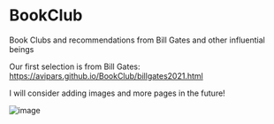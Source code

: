 # BookClub
Book Clubs and recommendations from Bill Gates and other influential beings

Our first selection is from Bill Gates: 
https://avipars.github.io/BookClub/billgates2021.html


I will consider adding images and more pages in the future!

![image](https://user-images.githubusercontent.com/5733247/121951537-b827bb00-cd63-11eb-9af3-c628c6d697db.png)
